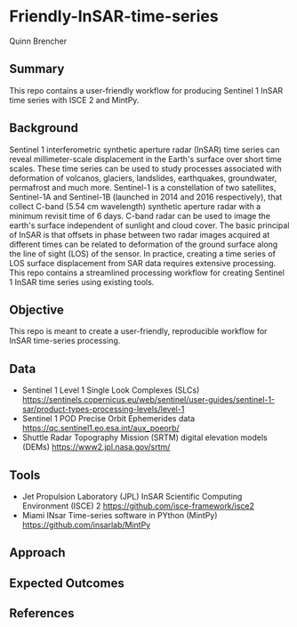 # Friendly-InSAR-time-series
Quinn Brencher

## Summary
This repo contains a user-friendly workflow for producing Sentinel 1 InSAR time series with ISCE 2 and MintPy.

## Background
Sentinel 1 interferometric synthetic aperture radar (InSAR) time series can reveal millimeter-scale displacement in the Earth's surface over short time scales. These time series can be used to study processes associated with deformation of volcanos, glaciers, landslides, earthquakes, groundwater, permafrost and much more. Sentinel-1 is a constellation of two satellites, Sentinel-1A and Sentinel-1B (launched in 2014 and 2016 respectively), that collect C-band (5.54 cm wavelength) synthetic aperture radar with a minimum revisit time of 6 days. C-band radar can be used to image the earth's surface independent of sunlight and cloud cover. The basic principal of InSAR is that offsets in phase between two radar images acquired at different times can be related to deformation of the ground surface along the line of sight (LOS) of the sensor. In practice, creating a time series of LOS surface displacement from SAR data requires extensive processing. This repo contains a streamlined processing workflow for creating Sentinel 1 InSAR time series using existing tools. 

## Objective
This repo is meant to create a user-friendly, reproducible workflow for InSAR time-series processing. 

## Data
- Sentinel 1 Level 1 Single Look Complexes (SLCs) https://sentinels.copernicus.eu/web/sentinel/user-guides/sentinel-1-sar/product-types-processing-levels/level-1
- Sentinel 1 POD Precise Orbit Ephemerides data https://qc.sentinel1.eo.esa.int/aux_poeorb/
- Shuttle Radar Topography Mission (SRTM) digital elevation models (DEMs) https://www2.jpl.nasa.gov/srtm/

## Tools
- Jet Propulsion Laboratory (JPL) InSAR Scientific Computing Environment (ISCE) 2 https://github.com/isce-framework/isce2
- Miami INsar Time-series software in PYthon (MintPy) https://github.com/insarlab/MintPy

## Approach

## Expected Outcomes

## References

